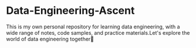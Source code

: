 # Data-Engineering-Ascent
This is my own personal repository for learning data engineering, with a wide range of notes, code samples, and practice materials.Let's explore the world of data engineering together🚀
